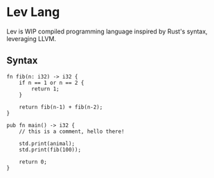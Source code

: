 # Lev Lang

Lev is WIP compiled programming language inspired by Rust's syntax, leveraging LLVM.

## Syntax

```
fn fib(n: i32) -> i32 {
    if n == 1 or n == 2 {
        return 1;
    }

    return fib(n-1) + fib(n-2);
}

pub fn main() -> i32 {
    // this is a comment, hello there!

    std.print(animal);
    std.print(fib(100));

    return 0;
}
```


